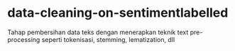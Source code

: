 # data-cleaning-on-sentimentlabelled
Tahap pembersihan data teks dengan menerapkan teknik text pre-processing seperti tokenisasi, stemming, lematization, dll
